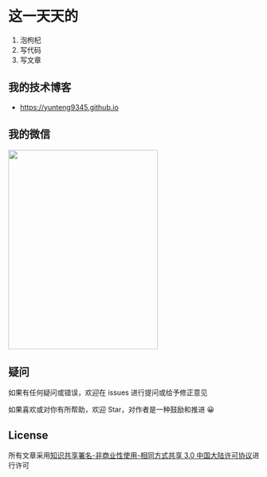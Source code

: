 # 这一天天的

1. 泡枸杞
2. 写代码
3. 写文章
## 我的技术博客

- https://yunteng9345.github.io

## 我的微信

<div align="left">
<img src="https://www.yunteng9345.github.io/images/wx.jpg" height="400" width="300" >
 </div>
 
 
## 疑问

如果有任何疑问或错误，欢迎在 issues 进行提问或给予修正意见

如果喜欢或对你有所帮助，欢迎 Star，对作者是一种鼓励和推进 😀

## License

所有文章采用[知识共享署名-非商业性使用-相同方式共享 3.0 中国大陆许可协议](https://creativecommons.org/licenses/by-nc-sa/3.0/cn/)进行许可
